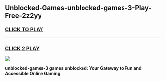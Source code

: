 
## Unblocked-Games-unblocked-games-3-Play-Free-2z2yy
<h3>
<a href="https://premium76.site?title=unblocked-games-3&ref=22A">CLICK TO PLAY</a></h3>
<hr>

<h3>
<a href="https://premium76.site?title=unblocked-games-3&ref=22A">CLICK 2 PLAY</a>
  
</h3>

<a href="https://premium76.site?title=unblocked-games-3&ref=22A"><img src="https://clearcache.store/games.png"></a>


**unblocked-games-3 games unblocked: Your Gateway to Fun and Accessible Online Gaming**
